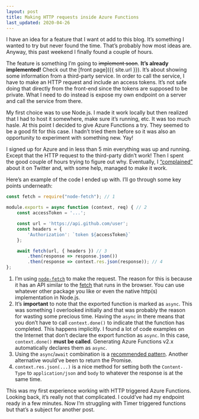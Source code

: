 ```yaml
---
layout: post
title: Making HTTP requests inside Azure Functions
last_updated: 2020-04-26
---
```


I have an idea for a feature that I want ot add to this blog. It’s something I wanted to try but never found the time. That’s probably how most ideas are. Anyway, this past weekend I finally found a couple of hours.

The feature is something I’m going to ~~implement soon~~. <strong>It’s already implemented!</strong> Check out the [front page]({{ site.url }}). It’s about showing some information from a third-party service. In order to call the service, I have to make an HTTP request and include an access tokens. It’s not safe doing that directly from the front-end since the tokens are supposed to be private. What I need to do instead is expose my own endpoint on a server and call the service from there.

My first choice was to use Node.js. I made it work locally but then realized that I had to host it somewhere, make sure it’s running, etc. It was too much hasle. At this point I decided to give Azure Functions a try. They seemed to be a good fit for this case. I hadn’t tried them before so it was also an opportunity to experiment with something new. Yay!

I signed up for Azure and in less than 5 min everything was up and running. Except that the HTTP request to the third-party didn’t work! Then I spent the good couple of hours trying to figure out why. Eventually, I [“complained”](https://mobile.twitter.com/dzhavatushev/status/1147740207988596736) about it on Twitter and, with some help, managed to make it work.

Here’s an example of the code I ended up with. I’ll go through some key points underneath:

```ts
const fetch = require("node-fetch"); // 1

module.exports = async function (context, req) { // 2
    const accessToken = '...';

    const url = 'https://api.github.com/user';
    const headers = {
        'Authorization': `token ${accessToken}`
    };

    await fetch(url, { headers }) // 3
        .then(response => response.json())
        .then(response => context.res.json(response)); // 4
};
```

1. I’m using [`node-fetch`](https://www.npmjs.com/package/node-fetch) to make the request. The reason for this is because it has an API similar to the [fetch](https://developer.mozilla.org/en-US/docs/Web/API/Fetch_API) that runs in the browser. You can use whatever other package you like or even the native http(s) implementation in Node.js.
2. It’s **important** to note that the exported function is marked as `async`. This was something I overlooked initially and that was probably the reason for wasting some precious time. Having the `async` in there means that you don’t have to call `context.done()` to indicate that the function has completed. This happens implicitly. I found a lot of code examples on the Internet that don’t declare the export function as `async`. In this case, `context.done()` **must be called**. Generating Azure Functions v2.x automatically declares them as `async`. 
3. Using the `async`/`await` combination is a [recommended pattern](https://docs.microsoft.com/en-us/azure/azure-functions/functions-reference-node#use-async-and-await). Another alternative would’ve been to return the Promise.
4. `context.res.json(...)` is a nice method for setting both the `Content-Type` to `application/json` and `body` to whatever the response is at the same time.

This was my first experience working with HTTP triggered Azure Functions. Looking back, it’s really not that complicated. I could’ve had my endpoint ready in a few minutes. Now I’m struggling with Timer triggered functions but that’s a subject for another post.
